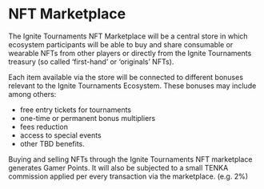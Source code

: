 # NFT Marketplace

The Ignite Tournaments NFT Marketplace will be a central store in which ecosystem participants will be able to buy and share consumable or wearable NFTs from other players or directly from the Ignite Tournaments treasury (so called ‘first-hand’ or ‘originals’ NFTs).

Each item available via the store will be connected to different bonuses relevant to the Ignite Tournaments Ecosystem. These bonuses may include among others:

* free entry tickets for tournaments
* one-time or permanent bonus multipliers
* fees reduction
* access to special events
* other TBD benefits.

Buying and selling NFTs through the Ignite Tournaments NFT marketplace generates Gamer Points. It will also be subjected to a small TENKA commission applied per every transaction via the marketplace. (e.g. 2%)
